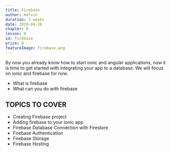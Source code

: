 ```yaml
---
title: Firebase
author: melvin
duration: 3 weeks
date: 2020-04-26
chapter: 0
lesson: 0
id: firebase
price: 0
featureImage: firebase.png
---
```


By now you already know how to start ionic and angular applications, now it is time to get started with integrating your app to a database.  We will focus on ionic and firebase for now.

* What is firebase 
* What can you do with firebase

## TOPICS TO COVER

* Creating Firebase project 
* Adding firebase to your ionic app
* Firebase Database Connection with Firestore
* Firebase Authentication 
* Firebase Storage
* Firebase Hosting 